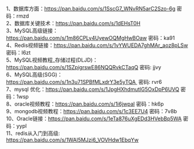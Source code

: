 1、数据库方面：https://pan.baidu.com/s/1SscG7_WNvRN5arC2Szo-6g 密码：rmzd  
2、数据库关键技术：https://pan.baidu.com/s/1dEHsT0H  
3、MySQL高级链接：https://pan.baidu.com/s/1m86CPLy4UyewOQMgHwBOaw 密码：ka91  
4、Redis视频链接：https://pan.baidu.com/s/1vYWUEDA7ghMAr_aoz8pLSw 密码：l6zt  
5、MySQL视频教程_存储过程(DLJD)：https://pan.baidu.com/s/1SZpigrswE86NQQRvkCTaqQ 密码: jjvy  
6、MySQL高级(SGG)：https://pan.baidu.com/s/1n3u71SPBfMLxdrY3e5yTQA  密码: rvr6  
7、mysql 优化：https://pan.baidu.com/s/1JpgHXhdmutIG5OxDpP6UVQ 密码：1wsp  
8、oracle视频教程：https://pan.baidu.com/s/1i6jwpal 密码：hk6p  
9、mongodb视频教程：https://pan.baidu.com/s/1c3EE7U4 密码：7v8b  
10、Oracle链接：https://pan.baidu.com/s/1eTa876uXgEDd3HVebBp5WA 密码：yypl  
11、redis从入门到高级: https://pan.baidu.com/s/1WAl5MJzi6_VOVHdw1EbqYw  
